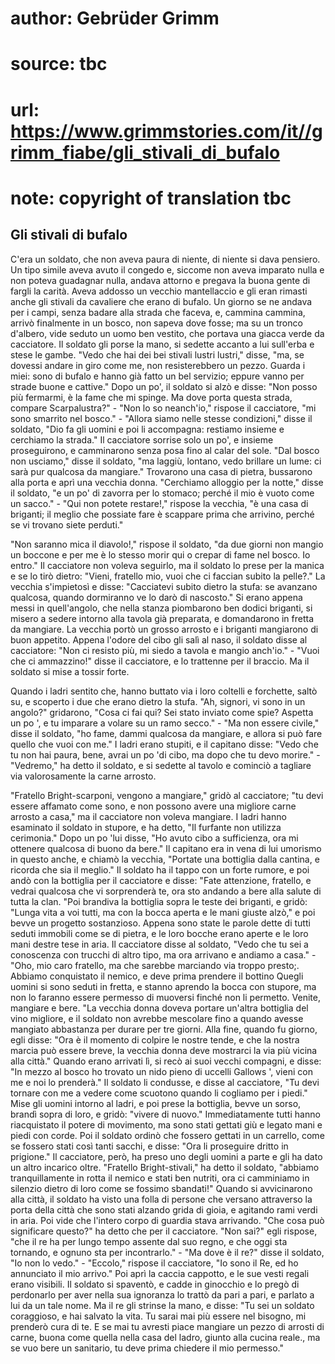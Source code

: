 # author: Gebrüder Grimm
# source: tbc
# url: https://www.grimmstories.com/it//grimm_fiabe/gli_stivali_di_bufalo
# note: copyright of translation tbc

## Gli stivali di bufalo 

C'era un soldato, che non aveva paura di niente, di niente si dava
pensiero. Un tipo simile aveva avuto il congedo e, siccome non aveva
imparato nulla e non poteva guadagnar nulla, andava attorno e pregava la
buona gente di fargli la carità. Aveva addosso un vecchio mantellaccio e
gli eran rimasti anche gli stivali da cavaliere che erano di bufalo. Un
giorno se ne andava per i campi, senza badare alla strada che faceva, e,
cammina cammina, arrivò finalmente in un bosco, non sapeva dove fosse;
ma su un tronco d'albero, vide seduto un uomo ben vestito, che portava
una giacca verde da cacciatore. Il soldato gli porse la mano, si sedette
accanto a lui sull'erba e stese le gambe. "Vedo che hai dei bei
stivali lustri lustri," disse, "ma, se dovessi andare in giro come me,
non resisterebbero un pezzo. Guarda i miei: sono di bufalo e hanno già
fatto un bel servizio; eppure vanno per strade buone e cattive." Dopo
un po', il soldato si alzò e disse: "Non posso più fermarmi, è la fame
che mi spinge. Ma dove porta questa strada, compare Scarpalustra?" -
"Non lo so neanch'io," rispose il cacciatore, "mi sono smarrito nel
bosco." - "Allora siamo nelle stesse condizioni," disse il soldato,
"Dio fa gli uomini e poi li accompagna: restiamo insieme e cerchiamo la
strada." Il cacciatore sorrise solo un po', e insieme proseguirono, e
camminarono senza posa fino al calar del sole. "Dal bosco non
usciamo," disse il soldato, "ma laggiù, lontano, vedo brillare un
lume: ci sarà pur qualcosa da mangiare." Trovarono una casa di pietra,
bussarono alla porta e aprì una vecchia donna. "Cerchiamo alloggio per
la notte," disse il soldato, "e un po' di zavorra per lo stomaco;
perché il mio è vuoto come un sacco." - "Qui non potete restare!,"
rispose la vecchia, "è una casa di briganti; il meglio che possiate
fare è scappare prima che arrivino, perché se vi trovano siete
perduti."

"Non saranno mica il diavolo!," rispose il soldato, "da due giorni
non mangio un boccone e per me è lo stesso morir qui o crepar di fame
nel bosco. Io entro." Il cacciatore non voleva seguirlo, ma il soldato
lo prese per la manica e se lo tirò dietro: "Vieni, fratello mio, vuoi
che ci faccian subito la pelle?." La vecchia s'impietosì e disse:
"Cacciatevi subito dietro la stufa: se avanzano qualcosa, quando
dormiranno ve lo darò di nascosto." Si erano appena messi in
quell'angolo, che nella stanza piombarono ben dodici briganti, si
misero a sedere intorno alla tavola già preparata, e domandarono in
fretta da mangiare. La vecchia portò un grosso arrosto e i briganti
mangiarono di buon appetito. Appena l'odore del cibo gli salì al naso,
il soldato disse al cacciatore: "Non ci resisto più, mi siedo a tavola
e mangio anch'io." - "Vuoi che ci ammazzino!" disse il cacciatore, e
lo trattenne per il braccio. Ma il soldato si mise a tossir forte.

Quando i ladri sentito che, hanno buttato via i loro coltelli e
forchette, saltò su, e scoperto i due che erano dietro la stufa. "Ah,
signori, vi sono in un angolo?" gridarono, "Cosa ci fai qui? Sei stato
inviato come spie? Aspetta un po ', e tu imparare a volare su un ramo
secco." - "Ma non essere civile," disse il soldato, "ho fame, dammi
qualcosa da mangiare, e allora si può fare quello che vuoi con me." I
ladri erano stupiti, e il capitano disse: "Vedo che tu non hai paura,
bene, avrai un po 'di cibo, ma dopo che tu devo morire." -
"Vedremo," ha detto il soldato, e si sedette al tavolo e cominciò a
tagliare via valorosamente la carne arrosto.

"Fratello Bright-scarponi, vengono a mangiare," gridò al cacciatore;
"tu devi essere affamato come sono, e non possono avere una migliore
carne arrosto a casa," ma il cacciatore non voleva mangiare. I ladri
hanno esaminato il soldato in stupore, e ha detto, "Il furfante non
utilizza cerimonia." Dopo un po 'lui disse, "Ho avuto cibo a
sufficienza, ora mi ottenere qualcosa di buono da bere." Il capitano
era in vena di lui umorismo in questo anche, e chiamò la vecchia,
"Portate una bottiglia dalla cantina, e ricorda che sia il meglio." Il
soldato ha il tappo con un forte rumore, e poi andò con la bottiglia per
il cacciatore e disse: "Fate attenzione, fratello, e vedrai qualcosa
che vi sorprenderà te, ora sto andando a bere alla salute di tutta la
clan. "Poi brandiva la bottiglia sopra le teste dei briganti, e gridò:
"Lunga vita a voi tutti, ma con la bocca aperta e le mani giuste
alzò," e poi bevve un progetto sostanzioso. Appena sono state le parole
dette di tutti seduti immobili come se di pietra, e le loro bocche erano
aperte e le loro mani destre tese in aria. Il cacciatore disse al
soldato, "Vedo che tu sei a conoscenza con trucchi di altro tipo, ma
ora arrivano e andiamo a casa." - "Oho, mio caro fratello, ma che
sarebbe marciando via troppo presto;. Abbiamo conquistato il nemico, e
deve prima prendere il bottino Quegli uomini si sono seduti in fretta, e
stanno aprendo la bocca con stupore, ma non lo faranno essere permesso
di muoversi finché non li permetto. Venite, mangiare e bere. "La
vecchia donna doveva portare un'altra bottiglia del vino migliore, e il
soldato non avrebbe mescolare fino a quando avesse mangiato abbastanza
per durare per tre giorni. Alla fine, quando fu giorno, egli disse:
"Ora è il momento di colpire le nostre tende, e che la nostra marcia
può essere breve, la vecchia donna deve mostrarci la via più vicina alla
città." Quando erano arrivati lì, si recò ai suoi vecchi compagni, e
disse: "In mezzo al bosco ho trovato un nido pieno di uccelli Gallows
', vieni con me e noi lo prenderà." Il soldato li condusse, e disse al
cacciatore, "Tu devi tornare con me a vedere come scuotono quando li
cogliamo per i piedi." Mise gli uomini intorno al ladri, e poi prese la
bottiglia, bevve un sorso, brandì sopra di loro, e gridò: "vivere di
nuovo." Immediatamente tutti hanno riacquistato il potere di movimento,
ma sono stati gettati giù e legato mani e piedi con corde. Poi il
soldato ordinò che fossero gettati in un carrello, come se fossero stati
così tanti sacchi, e disse: "Ora li proseguire dritto in prigione." Il
cacciatore, però, ha preso uno degli uomini a parte e gli ha dato un
altro incarico oltre. "Fratello Bright-stivali," ha detto il soldato,
"abbiamo tranquillamente in rotta il nemico e stati ben nutriti, ora ci
camminiamo in silenzio dietro di loro come se fossimo sbandati!" Quando
si avvicinarono alla città, il soldato ha visto una folla di persone che
versano attraverso la porta della città che sono stati alzando grida di
gioia, e agitando rami verdi in aria. Poi vide che l'intero corpo di
guardia stava arrivando. "Che cosa può significare questo?" ha detto
che per il cacciatore. "Non sai?" egli rispose, "che il re ha per
lungo tempo assente dal suo regno, e che oggi sta tornando, e ognuno sta
per incontrarlo." - "Ma dove è il re?" disse il soldato, "Io non lo
vedo." - "Eccolo," rispose il cacciatore, "Io sono il Re, ed ho
annunciato il mio arrivo." Poi aprì la caccia cappotto, e le sue vesti
regali erano visibili. Il soldato si spaventò, e cadde in ginocchio e lo
pregò di perdonarlo per aver nella sua ignoranza lo trattò da pari a
pari, e parlato a lui da un tale nome. Ma il re gli strinse la mano, e
disse: "Tu sei un soldato coraggioso, e hai salvato la vita. Tu sarai
mai più essere nel bisogno, mi prenderò cura di te. E se mai tu avresti
piace mangiare un pezzo di arrosti di carne, buona come quella nella
casa del ladro, giunto alla cucina reale., ma se vuo bere un sanitario,
tu deve prima chiedere il mio permesso."
